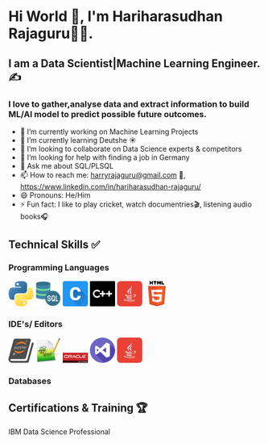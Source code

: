 # Hi World 👋, I'm Hariharasudhan Rajaguru👨‍💻.
## I am a Data Scientist|Machine Learning Engineer.✍️
### I love to gather,analyse data and extract information to build ML/AI model to predict possible future outcomes.



- 🔭 I’m currently working on Machine Learning Projects
- 🌱 I’m currently learning Deutshe ☀️
- 👯 I’m looking to collaborate on Data Science experts & competitors
- 🤔 I’m looking for help with finding a job in Germany
- 💬 Ask me about SQL/PLSQL
- 📫 How to reach me: harryrajaguru@gmail.com 📧, https://www.linkedin.com/in/hariharasudhan-rajaguru/
- 😄 Pronouns: He/Him
- ⚡ Fun fact: I like to play cricket, watch documentries🎬, listening audio books🎧
 


## Technical Skills ✅
### Programming Languages
<p>
  <img src="./images/python.png" width="50" title="Python">
  <img src="./images/sql-server.png" width="50" title="SQL|PLSQL">
  <img src="./images/letter-c.png" width="50" title="C">
  <img src="./images/c-logo.png" width="50" title="C++">
  <img src="./images/java.png" width="50" title="Java">
  <img src="./images/html_256x256.png" width="50" title="Java">
</p>

### IDE's/ Editors
<p>
  <img src="./images/jupyter.png" width="50" title="Python">
  <img src="./images/notepad++.jpg" width="50" title="SQL|PLSQL">
  <img src="./images/oracle sql developer.png" width="50" title="C">
  <img src="./images/visual-studio.png" width="50" title="C++">
  <img src="./images/java.png" width="50" title="Java">
</p>

### Databases


## Certifications & Training 🏆
IBM Data Science Professional

  
  
  


